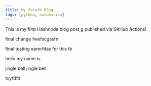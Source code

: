 ```yaml
---
title: My foruth Blog
tags: [python, automation]
---
```


This is my first Hashnode blog post,g published via GitHub Actions! 

final change fwefscgasfn

final testing earerfdas for this tb

hello my name is 

jingle bell jingle bell 

toyfdfd